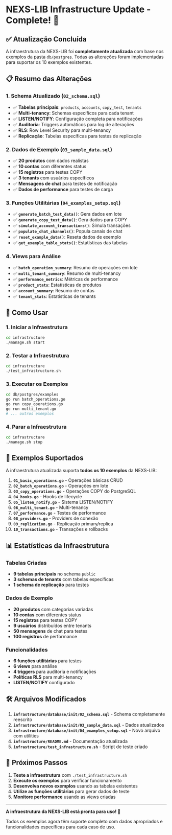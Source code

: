 # NEXS-LIB Infrastructure Update - Complete! 🎉

## ✅ Atualização Concluída

A infraestrutura da NEXS-LIB foi **completamente atualizada** com base nos exemplos da pasta `db/postgres`. Todas as alterações foram implementadas para suportar os 10 exemplos existentes.

## 📋 Resumo das Alterações

### 1. **Schema Atualizado** (`02_schema.sql`)
- ✅ **Tabelas principais**: `products`, `accounts`, `copy_test`, `tenants`
- ✅ **Multi-tenancy**: Schemas específicos para cada tenant
- ✅ **LISTEN/NOTIFY**: Configuração completa para notificações
- ✅ **Auditoria**: Triggers automáticos para log de alterações
- ✅ **RLS**: Row Level Security para multi-tenancy
- ✅ **Replicação**: Tabelas específicas para testes de replicação

### 2. **Dados de Exemplo** (`03_sample_data.sql`)
- ✅ **20 produtos** com dados realistas
- ✅ **10 contas** com diferentes status
- ✅ **15 registros** para testes COPY
- ✅ **3 tenants** com usuários específicos
- ✅ **Mensagens de chat** para testes de notificação
- ✅ **Dados de performance** para testes de carga

### 3. **Funções Utilitárias** (`04_examples_setup.sql`)
- ✅ **`generate_batch_test_data()`**: Gera dados em lote
- ✅ **`generate_copy_test_data()`**: Gera dados para COPY
- ✅ **`simulate_account_transactions()`**: Simula transações
- ✅ **`populate_chat_channels()`**: Popula canais de chat
- ✅ **`reset_example_data()`**: Reseta dados de exemplo
- ✅ **`get_example_table_stats()`**: Estatísticas das tabelas

### 4. **Views para Análise**
- ✅ **`batch_operation_summary`**: Resumo de operações em lote
- ✅ **`multi_tenant_summary`**: Resumo de multi-tenancy
- ✅ **`performance_metrics`**: Métricas de performance
- ✅ **`product_stats`**: Estatísticas de produtos
- ✅ **`account_summary`**: Resumo de contas
- ✅ **`tenant_stats`**: Estatísticas de tenants

## 🚀 Como Usar

### 1. **Iniciar a Infraestrutura**
```bash
cd infrastructure
./manage.sh start
```

### 2. **Testar a Infraestrutura**
```bash
cd infrastructure
./test_infrastructure.sh
```

### 3. **Executar os Exemplos**
```bash
cd db/postgres/examples
go run batch_operations.go
go run copy_operations.go
go run multi_tenant.go
# ... outros exemplos
```

### 4. **Parar a Infraestrutura**
```bash
cd infrastructure
./manage.sh stop
```

## 🎯 Exemplos Suportados

A infraestrutura atualizada suporta **todos os 10 exemplos** da NEXS-LIB:

1. **`01_basic_operations.go`** - Operações básicas CRUD
2. **`02_batch_operations.go`** - Operações em lote
3. **`03_copy_operations.go`** - Operações COPY do PostgreSQL
4. **`04_hooks.go`** - Hooks de lifecycle
5. **`05_listen_notify.go`** - Sistema LISTEN/NOTIFY
6. **`06_multi_tenant.go`** - Multi-tenancy
7. **`07_performance.go`** - Testes de performance
8. **`08_providers.go`** - Providers de conexão
9. **`09_replication.go`** - Replicação primary/replica
10. **`10_transactions.go`** - Transações e rollbacks

## 📊 Estatísticas da Infraestrutura

### Tabelas Criadas
- **9 tabelas principais** no schema `public`
- **3 schemas de tenants** com tabelas específicas
- **1 schema de replicação** para testes

### Dados de Exemplo
- **20 produtos** com categorias variadas
- **10 contas** com diferentes status
- **15 registros** para testes COPY
- **9 usuários** distribuídos entre tenants
- **50 mensagens** de chat para testes
- **100 registros** de performance

### Funcionalidades
- **6 funções utilitárias** para testes
- **6 views** para análise
- **4 triggers** para auditoria e notificações
- **Políticas RLS** para multi-tenancy
- **LISTEN/NOTIFY** configurado

## 🛠️ Arquivos Modificados

1. **`infrastructure/database/init/02_schema.sql`** - Schema completamente reescrito
2. **`infrastructure/database/init/03_sample_data.sql`** - Dados atualizados
3. **`infrastructure/database/init/04_examples_setup.sql`** - Novo arquivo com utilities
4. **`infrastructure/README.md`** - Documentação atualizada
5. **`infrastructure/test_infrastructure.sh`** - Script de teste criado

## 🎉 Próximos Passos

1. **Teste a infraestrutura** com `./test_infrastructure.sh`
2. **Execute os exemplos** para verificar funcionamento
3. **Desenvolva novos exemplos** usando as tabelas existentes
4. **Utilize as funções utilitárias** para gerar dados de teste
5. **Monitore performance** usando as views criadas

---

**A infraestrutura da NEXS-LIB está pronta para uso! 🚀**

Todos os exemplos agora têm suporte completo com dados apropriados e funcionalidades específicas para cada caso de uso.
